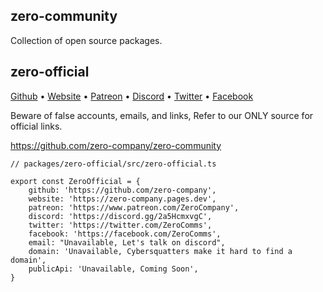 ## zero-community

Collection of open source packages.

## zero-official

[Github](https://github.com/zero-company) •
[Website](https://zero-company.pages.dev) •
[Patreon](https://www.patreon.com/ZeroCompany) •
[Discord](https://discord.gg/2a5HcmxvgC) •
[Twitter](https://twitter.com/ZeroComms) •
[Facebook](https://facebook.com/ZeroComms)

Beware of false accounts, emails, and links, Refer to our ONLY source for official links.

https://github.com/zero-company/zero-community

```
// packages/zero-official/src/zero-official.ts

export const ZeroOfficial = {
	github: 'https://github.com/zero-company',
	website: 'https://zero-company.pages.dev',
	patreon: 'https://www.patreon.com/ZeroCompany',
	discord: 'https://discord.gg/2a5HcmxvgC',
	twitter: 'https://twitter.com/ZeroComms',
	facebook: 'https://facebook.com/ZeroComms',
	email: "Unavailable, Let's talk on discord",
	domain: 'Unavailable, Cybersquatters make it hard to find a domain',
	publicApi: 'Unavailable, Coming Soon',
}
```
